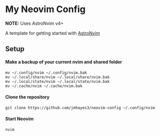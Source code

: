 # My Neovim Config

**NOTE:** Uses AstroNvim v4+

A template for getting started with [AstroNvim](https://github.com/AstroNvim/AstroNvim)

## Setup

#### Make a backup of your current nvim and shared folder

```shell
mv ~/.config/nvim ~/.config/nvim.bak
mv ~/.local/share/nvim ~/.local/share/nvim.bak
mv ~/.local/state/nvim ~/.local/state/nvim.bak
mv ~/.cache/nvim ~/.cache/nvim.bak
```

#### Clone the repository

```shell
git clone https://github.com/jmhayes3/neovim-config ~/.config/nvim
```

#### Start Neovim

```shell
nvim
```
